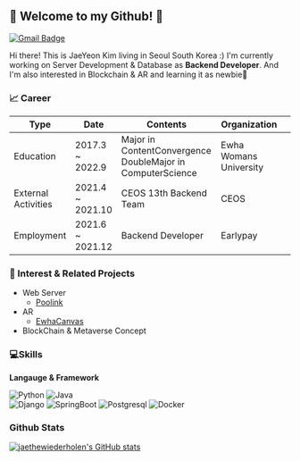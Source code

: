 ## 👋 Welcome to my Github! 👋


[![Gmail Badge](https://img.shields.io/badge/Gmail-d14836?style=flat-square&logo=Gmail&logoColor=white&link=mailto:herakjy0705@gmail.com)](mailto:herakjy0705@gmail.com)

Hi there! This is JaeYeon Kim living in Seoul South Korea :)
I'm currently working on Server Development & Database as <b>Backend Developer</b>.
And I'm also interested in Blockchain & AR and learning it as newbie🐣


### 📈 Career

| Type                | Date             | Contents                                                    | Organization           |   |
|---------------------|------------------|-------------------------------------------------------------|------------------------|---|
| Education           |  2017.3 ~ 2022.9 | Major in ContentConvergence  DoubleMajor in ComputerScience | Ewha Womans University |   |
| External Activities | 2021.4 ~ 2021.10 |                    CEOS 13th Backend Team                   |          CEOS          |   |
| Employment          | 2021.6 ~ 2021.12 |                      Backend Developer                      |        Earlypay        |   |
### 💓 Interest & Related Projects
- Web Server
  - [Poolink](https://github.com/jaethewiederholen/Poolink_backend)
- AR
  - [EwhaCanvas](https://github.com/jaethewiederholen/EwhaCanvas)
- BlockChain & Metaverse Concept

### 💻Skills
<b>Langauge & Framework</b>
  
<div>
<img alt="Python" src ="https://img.shields.io/badge/Python-3776AB.svg?&style=for-the-badge&logo=Python&logoColor=white"/>
<img alt="Java" src ="https://img.shields.io/badge/Java-007396.svg?&style=for-the-badge&logo=Java&logoColor=white"/>
</div>

<div>
<img alt="Django" src ="https://img.shields.io/badge/Django-092E20.svg?&style=for-the-badge&logo=Django&logoColor=white"/>
<img alt="SpringBoot" src ="https://img.shields.io/badge/SpringBoot-6DB33F.svg?&style=for-the-badge&logo=SpringBoot&logoColor=white"/>
<img alt="Postgresql" src ="https://img.shields.io/badge/Postgres-4169E1.svg?&style=for-the-badge&logo=Postgresql&logoColor=white"/>
<img alt="Docker" src ="https://img.shields.io/badge/Docker-2496ED.svg?&style=for-the-badge&logo=Docker&logoColor=white"/>
</div>

### Github Stats

[![jaethewiederholen's GitHub stats](https://github-readme-stats.vercel.app/api?username=jaethewiederholen&show_icons=true&theme=radical)](https://github.com/anuraghazra/github-readme-stats)

<!--
**jaethewiederholen/jaethewiederholen** is a ✨ _special_ ✨ repository because its `README.md` (this file) appears on your GitHub profile.

Here are some ideas to get you started:

- 🔭 I’m currently working on ...
- 🌱 I’m currently learning ...
- 👯 I’m looking to collaborate on ...
- 🤔 I’m looking for help with ...
- 💬 Ask me about ...
- 📫 How to reach me: ...
- 😄 Pronouns: ...
- ⚡ Fun fact: ...
-->

